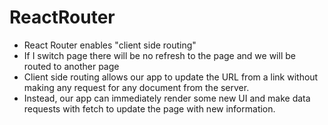 # ReactRouter

- React Router enables "client side routing"
- If I switch page there will be no refresh to the page and we will be routed to another page
- Client side routing allows our app to update the URL from a link without making any request for any document from the server.
- Instead, our app can immediately render some new UI and make data requests with fetch to update the page with new information.
